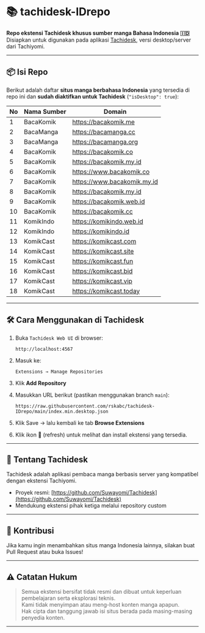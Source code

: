 # 📚 tachidesk-IDrepo

**Repo ekstensi Tachidesk khusus sumber manga Bahasa Indonesia 🇮🇩**  
Disiapkan untuk digunakan pada aplikasi [Tachidesk](https://github.com/Suwayomi/Tachidesk), versi desktop/server dari Tachiyomi.

---

## 📦 Isi Repo

Berikut adalah daftar **situs manga berbahasa Indonesia** yang tersedia di repo ini dan **sudah diaktifkan untuk Tachidesk** (`"isDesktop": true`):

| No | Nama Sumber    | Domain                         |
|----|----------------|---------------------------------|
| 1  | BacaKomik      | https://bacakomik.me            |
| 2  | BacaManga      | https://bacamanga.cc            |
| 3  | BacaManga      | https://bacamanga.org           |
| 4  | BacaKomik      | https://bacakomik.co            |
| 5  | BacaKomik      | https://bacakomik.my.id         |
| 6  | BacaKomik      | https://www.bacakomik.co        |
| 7  | BacaKomik      | https://www.bacakomik.my.id     |
| 8  | BacaKomik      | https://bacakomik.my.id         |
| 9  | BacaKomik      | https://bacakomik.web.id        |
| 10 | BacaKomik      | https://bacakomik.cc            |
| 11 | KomikIndo      | https://komikindo.web.id        |
| 12 | KomikIndo      | https://komikindo.id            |
| 13 | KomikCast      | https://komikcast.com           |
| 14 | KomikCast      | https://komikcast.site          |
| 15 | KomikCast      | https://komikcast.fun           |
| 16 | KomikCast      | https://komikcast.bid           |
| 17 | KomikCast      | https://komikcast.vip           |
| 18 | KomikCast      | https://komikcast.today         |

---

## 🛠️ Cara Menggunakan di Tachidesk

1. Buka `Tachidesk Web UI` di browser:  
   ```
   http://localhost:4567
   ```

2. Masuk ke:
   ```
   Extensions → Manage Repositories
   ```

3. Klik **Add Repository**

4. Masukkan URL berikut (pastikan menggunakan branch `main`):
   ```
   https://raw.githubusercontent.com/rskabc/tachidesk-IDrepo/main/index.min.desktop.json
   ```

5. Klik Save → lalu kembali ke tab **Browse Extensions**

6. Klik ikon 🔄 (refresh) untuk melihat dan install ekstensi yang tersedia.

---

## 📖 Tentang Tachidesk

Tachidesk adalah aplikasi pembaca manga berbasis server yang kompatibel dengan ekstensi Tachiyomi.

- Proyek resmi: [https://github.com/Suwayomi/Tachidesk](https://github.com/Suwayomi/Tachidesk)
- Mendukung ekstensi pihak ketiga melalui repository custom

---

## 🙏 Kontribusi

Jika kamu ingin menambahkan situs manga Indonesia lainnya, silakan buat Pull Request atau buka Issues!

---

## ⚠️ Catatan Hukum

> Semua ekstensi bersifat tidak resmi dan dibuat untuk keperluan pembelajaran serta eksplorasi teknis.  
> Kami tidak menyimpan atau meng-host konten manga apapun.  
> Hak cipta dan tanggung jawab isi situs berada pada masing-masing penyedia konten.

---
